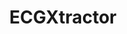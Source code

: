 ---
layout: page
title: ECGXtractor
description: Deep Learning feature extractor and benchmarking for ECG biometric verification
img: assets/img/proj_ecg2.jpg
redirect: https://github.com/BiDAlab/ECGXtractor
importance: 4
category: PhD
---